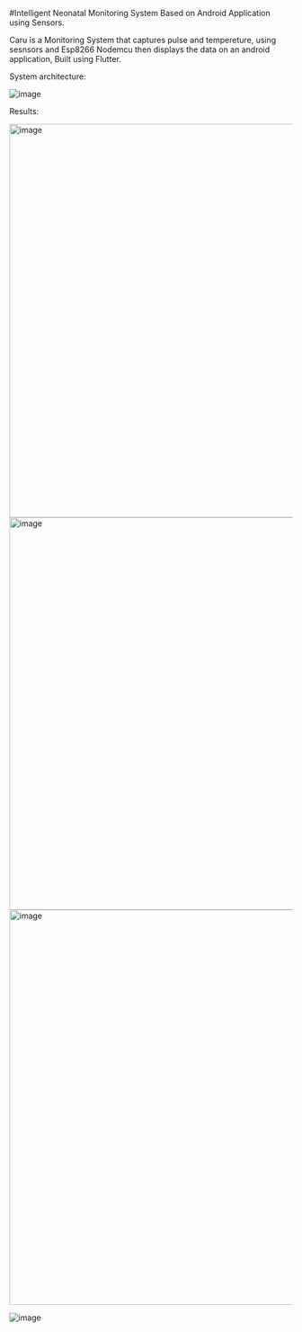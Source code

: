 #Intelligent Neonatal Monitoring System Based on Android Application using Sensors.



Caru is a Monitoring System that captures pulse and tempereture, using sesnsors and Esp8266 Nodemcu then displays the data on an android application, Built using Flutter.


System architecture:


![image](https://user-images.githubusercontent.com/65066845/180575886-1c85a0bb-e4fd-4b64-a68e-251e0b6b3f97.png)


Results:


<img width="700" alt="image" src="https://user-images.githubusercontent.com/65066845/180576551-d888a5e3-fed1-4264-b644-9b20949e19e9.png">
<img width="698" alt="image" src="https://user-images.githubusercontent.com/65066845/180576640-b1fcf0da-3ef1-4183-b3ff-b7c35310f06d.png">
<img width="703" alt="image" src="https://user-images.githubusercontent.com/65066845/180587982-2e767b82-a34f-49d1-b5d6-50b448931afb.png">


![image](https://user-images.githubusercontent.com/65066845/180575371-fbb04165-a939-4531-9ecd-1b0f2da03796.png)





